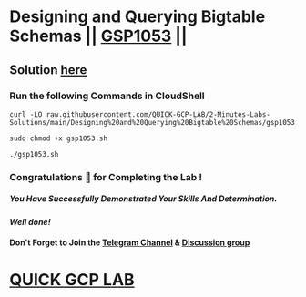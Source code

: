 # Designing and Querying Bigtable Schemas || [GSP1053](https://www.cloudskillsboost.google/focuses/58496?parent=catalog) ||

## Solution [here](https://youtu.be/e4qb0jg6Wdc)

### Run the following Commands in CloudShell

```
curl -LO raw.githubusercontent.com/QUICK-GCP-LAB/2-Minutes-Labs-Solutions/main/Designing%20and%20Querying%20Bigtable%20Schemas/gsp1053.sh

sudo chmod +x gsp1053.sh

./gsp1053.sh
```

### Congratulations 🎉 for Completing the Lab !

##### *You Have Successfully Demonstrated Your Skills And Determination.*

#### *Well done!*

#### Don't Forget to Join the [Telegram Channel](https://t.me/quickgcplab) & [Discussion group](https://t.me/quickgcplabchats)

# [QUICK GCP LAB](https://www.youtube.com/@quickgcplab)
